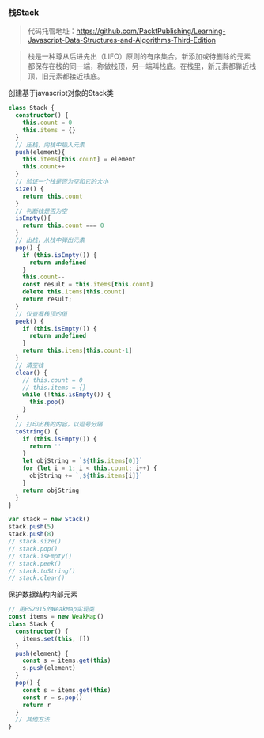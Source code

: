 ### 栈Stack
>代码托管地址：https://github.com/PacktPublishing/Learning-Javascript-Data-Structures-and-Algorithms-Third-Edition

> 栈是一种尊从后进先出（LIFO）原则的有序集合。新添加或待删除的元素都保存在栈的同一端，称做栈顶，另一端叫栈底。在栈里，新元素都靠近栈顶，旧元素都接近栈底。



创建基于javascript对象的Stack类
```typescript
class Stack {
  constructor() {
    this.count = 0
    this.items = {}
  }
  // 压栈，向栈中插入元素
  push(element){
    this.items[this.count] = element
    this.count++
  }
  // 验证一个栈是否为空和它的大小
  size() {
    return this.count
  }
  // 判断栈是否为空
  isEmpty(){
    return this.count === 0
  }
  // 出栈，从栈中弹出元素
  pop() {
    if (this.isEmpty()) {
      return undefined
    }
    this.count--
    const result = this.items[this.count]
    delete this.items[this.count]
    return result;
  }
  // 仅查看栈顶的值
  peek() {
    if (this.isEmpty()) {
      return undefined
    }
    return this.items[this.count-1]
  }
  // 清空栈
  clear() {
    // this.count = 0
    // this.items = {}
    while (!this.isEmpty()) {
      this.pop()
    }
  }
  // 打印出栈的内容，以逗号分隔
  toString() {
    if (this.isEmpty()) {
      return ''
    }
    let objString = `${this.items[0]}`
    for (let i = 1; i < this.count; i++) {
      objString += `,${this.items[i]}`
    }
    return objString
  }
}

var stack = new Stack()
stack.push(5)
stack.push(8)
// stack.size()
// stack.pop()
// stack.isEmpty()
// stack.peek()
// stack.toString()
// stack.clear()
```



保护数据结构内部元素
```typescript
// 用ES2015的WeakMap实现类
const items = new WeakMap()
class Stack {
  constructor() {
    items.set(this, [])
  }
  push(element) {
    const s = items.get(this)
    s.push(element)
  }
  pop() {
    const s = items.get(this)
    const r = s.pop()
    return r
  }
  // 其他方法
}
```

